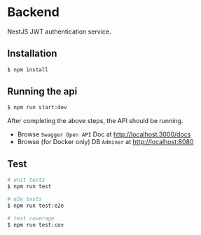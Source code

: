 # Backend

NestJS JWT authentication service.

## Installation

```bash
$ npm install
```

## Running the api

```bash
$ npm run start:dev
```

After completing the above steps, the API should be running.

- Browse `Swagger Open API` Doc at [http://localhost:3000/docs](http://localhost:3000/docs)
- Browse (for Docker only) DB `Adminer` at [http://localhost:8080](http://localhost:8080)

## Test

```bash
# unit tests
$ npm run test
```

```bash
# e2e tests
$ npm run test:e2e
```

```bash
# test coverage
$ npm run test:cov
```
